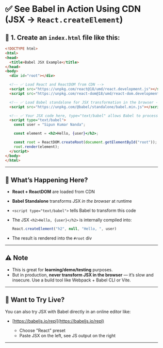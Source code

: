 
# ✅ See Babel in Action Using CDN (JSX → `React.createElement`)

## 📁 1. Create an `index.html` file like this:

```html
<!DOCTYPE html>
<html>
<head>
  <title>Babel JSX Example</title>
</head>
<body>
  <div id="root"></div>

  <!-- ✅ Load React and ReactDOM from CDN -->
  <script src="https://unpkg.com/react@18/umd/react.development.js"></script>
  <script src="https://unpkg.com/react-dom@18/umd/react-dom.development.js"></script>

  <!-- ✅ Load Babel standalone for JSX transformation in the browser -->
  <script src="https://unpkg.com/@babel/standalone/babel.min.js"></script>

  <!-- ✅ Your JSX code here, type="text/babel" allows Babel to process it -->
  <script type="text/babel">
    const user = "Sipun Kumar Nanda";

    const element = <h2>Hello, {user}</h2>;

    const root = ReactDOM.createRoot(document.getElementById("root"));
    root.render(element);
  </script>
</body>
</html>
```

---

## 🧠 What’s Happening Here?

* **React + ReactDOM** are loaded from CDN
* **Babel Standalone** transforms JSX *in the browser* at runtime
* `<script type="text/babel">` tells Babel to transform this code
* The JSX `<h2>Hello, {user}</h2>` is internally compiled into:

  ```js
  React.createElement("h2", null, "Hello, ", user)
  ```
* The result is rendered into the `#root` div

---

## ⚠️ Note

* This is great for **learning/demo/testing** purposes.
* But in production, **never transform JSX in the browser** — it’s slow and insecure. Use a build tool like Webpack + Babel CLI or Vite.

---

## 🚀 Want to Try Live?

You can also try JSX with Babel directly in an online editor like:

* [https://babeljs.io/repl](https://babeljs.io/repl)

  * Choose "React" preset
  * Paste JSX on the left, see JS output on the right

---